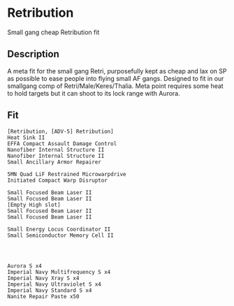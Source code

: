 # Retribution

Small gang cheap Retribution fit 


## Description

A meta fit for the small gang Retri, purposefully kept as cheap and lax on SP as possible to ease
people into flying small AF gangs. Designed to fit in our smallgang comp of Retri/Male/Keres/Thalia.
Meta point requires some heat to hold targets but it can shoot to its lock range with Aurora.

## Fit

```
[Retribution, [ADV-5] Retribution]
Heat Sink II
EFFA Compact Assault Damage Control
Nanofiber Internal Structure II
Nanofiber Internal Structure II
Small Ancillary Armor Repairer

5MN Quad LiF Restrained Microwarpdrive
Initiated Compact Warp Disruptor

Small Focused Beam Laser II
Small Focused Beam Laser II
[Empty High slot]
Small Focused Beam Laser II
Small Focused Beam Laser II

Small Energy Locus Coordinator II
Small Semiconductor Memory Cell II




Aurora S x4
Imperial Navy Multifrequency S x4
Imperial Navy Xray S x4
Imperial Navy Ultraviolet S x4
Imperial Navy Standard S x4
Nanite Repair Paste x50
```